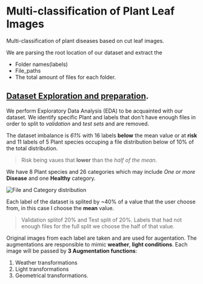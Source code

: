 # Multi-classification of Plant Leaf Images 
Multi-classification of plant diseases based on cut leaf images. 

We are parsing the root location of our dataset and extract the 
*  Folder names(labels)
*  File_paths
*  The total amount of files for each folder.


## [Dataset Exploration and preparation](https://github.com/Orestisio/plant_leafs/tree/main/Prepare%20Dataset).
We perform Exploratory Data Analysis (EDA) to be acquainted with our dataset. 
We identify specific Plant and labels that don't have enough files in order to split to _validation_ and _test sets_ and are removed.

The dataset imbalance is _61%_ with 16 labels __below__ the mean value or at __risk__ and 11 labels of 5 Plant species occuping a file distribution below of 10% of the total distribution.
> Risk being vaues that __lower__ than the _half of the mean_.

We have 8 Plant species and 26 categories which may include _One or more_ __Disease__ and one __Healthy__ category.

![File and Category distribution](https://github.com/user-attachments/assets/4f5355b1-ae09-4676-beec-a461ebd70003)

Each label of the dataset is splited by ~40% of a value that the user choose from, in this case I choose the __mean__ value.
>  Validation splitof 20% and Test split of 20%. Labels that had not enough files for the full split we choose the half of that value.

Original images from each label are taken and are used for augentation. The augmentations are responsible to mimic __weather__, __light conditions__.
Each image will be passed by __3 Augmentation functions__:
1.  Weather transformations
2.  Light transformations
3.  Geometrical transformations.

